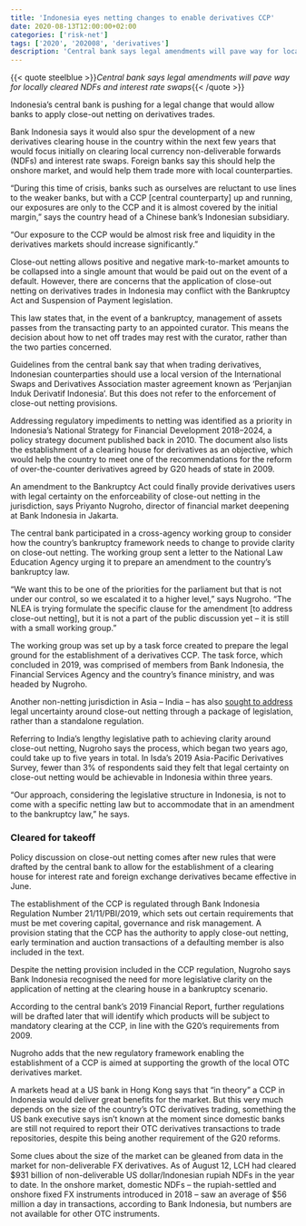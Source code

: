```yaml
---
title: 'Indonesia eyes netting changes to enable derivatives CCP'
date: 2020-08-13T12:00:00+02:00
categories: ['risk-net']
tags: ['2020', '202008', 'derivatives']
description: 'Central bank says legal amendments will pave way for locally cleared NDFs and interest rate swaps'
---
```


{{< quote steelblue >}}_Central bank says legal amendments will pave way for locally cleared NDFs and interest rate swaps_{{< /quote >}}

Indonesia’s central bank is pushing for a legal change that would allow banks to apply close-out netting on derivatives trades.

Bank Indonesia says it would also spur the development of a new derivatives clearing house in the country within the next few years that would focus initially on clearing local currency non-deliverable forwards (NDFs) and interest rate swaps. Foreign banks say this should help the onshore market, and would help them trade more with local counterparties.

“During this time of crisis, banks such as ourselves are reluctant to use lines to the weaker banks, but with a CCP [central counterparty] up and running, our exposures are only to the CCP and it is almost covered by the initial margin,” says the country head of a Chinese bank’s Indonesian subsidiary.

“Our exposure to the CCP would be almost risk free and liquidity in the derivatives markets should increase significantly.”

Close-out netting allows positive and negative mark-to-market amounts to be collapsed into a single amount that would be paid out on the event of a default. However, there are concerns that the application of close-out netting on derivatives trades in Indonesia may conflict with the Bankruptcy Act and Suspension of Payment legislation.

This law states that, in the event of a bankruptcy, management of assets passes from the transacting party to an appointed curator. This means the decision about how to net off trades may rest with the curator, rather than the two parties concerned.

Guidelines from the central bank say that when trading derivatives, Indonesian counterparties should use a local version of the International Swaps and Derivatives Association master agreement known as ‘Perjanjian Induk Derivatif Indonesia’. But this does not refer to the enforcement of close-out netting provisions.

Addressing regulatory impediments to netting was identified as a priority in Indonesia’s National Strategy for Financial Development 2018–2024, a policy strategy document published back in 2010. The document also lists the establishment of a clearing house for derivatives as an objective, which would help the country to meet one of the recommendations for the reform of over-the-counter derivatives agreed by G20 heads of state in 2009.

An amendment to the Bankruptcy Act could finally provide derivatives users with legal certainty on the enforceability of close-out netting in the jurisdiction, says Priyanto Nugroho, director of financial market deepening at Bank Indonesia in Jakarta.

The central bank participated in a cross-agency working group to consider how the country’s bankruptcy framework needs to change to provide clarity on close-out netting. The working group sent a letter to the National Law Education Agency urging it to prepare an amendment to the country’s bankruptcy law.

“We want this to be one of the priorities for the parliament but that is not under our control, so we escalated it to a higher level,” says Nugroho. “The NLEA is trying formulate the specific clause for the amendment [to address close-out netting], but it is not a part of the public discussion yet – it is still with a small working group.”

The working group was set up by a task force created to prepare the legal ground for the establishment of a derivatives CCP. The task force, which concluded in 2019, was comprised of members from Bank Indonesia, the Financial Services Agency and the country’s finance ministry, and was headed by Nugroho.

Another non-netting jurisdiction in Asia – India – has also [sought to address](https://www.risk.net/derivatives/5373366/derivatives-close-out-netting-nears-approval-in-india) legal uncertainty around close-out netting through a package of legislation, rather than a standalone regulation.

Referring to India’s lengthy legislative path to achieving clarity around close-out netting, Nugroho says the process, which began two years ago, could take up to five years in total. In Isda’s 2019 Asia-Pacific Derivatives Survey, fewer than 3% of respondents said they felt that legal certainty on close-out netting would be achievable in Indonesia within three years.

“Our approach, considering the legislative structure in Indonesia, is not to come with a specific netting law but to accommodate that in an amendment to the bankruptcy law,” he says.

### Cleared for takeoff

Policy discussion on close-out netting comes after new rules that were drafted by the central bank to allow for the establishment of a clearing house for interest rate and foreign exchange derivatives became effective in June.

The establishment of the CCP is regulated through Bank Indonesia Regulation Number 21/11/PBI/2019, which sets out certain requirements that must be met covering capital, governance and risk management. A provision stating that the CCP has the authority to apply close-out netting, early termination and auction transactions of a defaulting member is also included in the text.

Despite the netting provision included in the CCP regulation, Nugroho says Bank Indonesia recognised the need for more legislative clarity on the application of netting at the clearing house in a bankruptcy scenario.

According to the central bank’s 2019 Financial Report, further regulations will be drafted later that will identify which products will be subject to mandatory clearing at the CCP, in line with the G20’s requirements from 2009.

Nugroho adds that the new regulatory framework enabling the establishment of a CCP is aimed at supporting the growth of the local OTC derivatives market.

A markets head at a US bank in Hong Kong says that “in theory” a CCP in Indonesia would deliver great benefits for the market. But this very much depends on the size of the country’s OTC derivatives trading, something the US bank executive says isn’t known at the moment since domestic banks are still not required to report their OTC derivatives transactions to trade repositories, despite this being another requirement of the G20 reforms.

Some clues about the size of the market can be gleaned from data in the market for non-deliverable FX derivatives. As of August 12, LCH had cleared $931 billion of non-deliverable US dollar/Indonesian rupiah NDFs in the year to date. In the onshore market, domestic NDFs – the rupiah-settled and onshore fixed FX instruments introduced in 2018 – saw an average of $56 million a day in transactions, according to Bank Indonesia, but numbers are not available for other OTC instruments.

